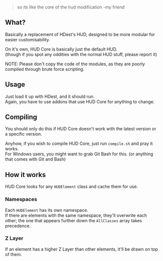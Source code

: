 > so its like the core of the hud modification   -my friend

## What?
Basically a replacement of HDest's HUD, designed to be more modular for easier customisability.

On it's own, HUD Core is basically just the default HUD.   
(though if you spot any oddities with the normal HUD stuff, please report it)

NOTE: Please don't copy the code of the modules, as they are poorly compiled through brute force scripting.

## Usage
Just load it up with HDest, and it should run.   
Again, you have to use addons that use HUD Core for anything to change.

## Compiling
You should only do this if HUD Core doesn't work with the latest version or a specific version.

Anyhow, if you wish to compile HUD Core, just run `compile.sh` and pray it works.   
For Windows users, you might want to grab Git Bash for this. (or anything that comes with Git and Bash)

## How it works
HUD Core looks for any `HUDElement` class and cache them for use.

### Namespaces
Each `HUDElement` has its own namespace.   
If there are elements with the same namespace, they'll overwrite each other; the one that appears further down the `AllClasses` array takes precedence.

### Z Layer
If an element has a higher Z Layer than other elements, it'll be drawn on top of them.
